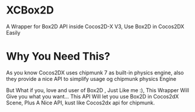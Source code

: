 # XCBox2D
A Wrapper for Box2D API inside Cocos2D-X V3, Use Box2D in Cocos2DX Easily

# Why You Need This?
As you know Cocos2DX uses chipmunk 7 as built-in physics engine, also they provide a nice API to simplify usage og chipmunk physics Engine

But What if you, love and user of Box2D , Just Like me :), This Wrapper Will Give you what you want... This API Will let you use Box2D in Cocos2dX Scene, Plus A Nice API, kust like Cocos2dx api for chipmunk.
